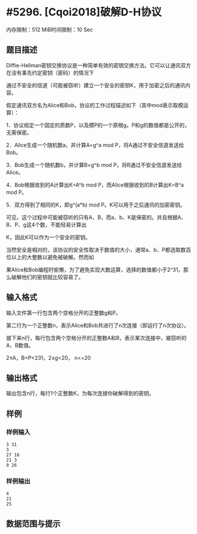 # #5296. [Cqoi2018]破解D-H协议

内存限制：512 MiB时间限制：10 Sec

## 题目描述

Diffie-Hellman密钥交换协议是一种简单有效的密钥交换方法。它可以让通讯双方在没有事先约定密钥（密码）的情况下

通过不安全的信道（可能被窃听）建立一个安全的密钥K，用于加密之后的通讯内容。

假定通讯双方名为Alice和Bob，协议的工作过程描述如下（其中mod表示取模运算）：

1．协议规定一个固定的质数P，以及模P的一个原根g。P和g的数值都是公开的，无需保密。

2．Alice生成一个随机数a，并计算A=g^a mod P，将A通过不安全信道发送给Bob。

3．Bob生成一个随机数b，并计算B=g^b mod P，将B通过不安全信道发送给Alice。

4．Bob根据收到的A计算出K=A^b mod P，而Alice根据收到的B计算出K=B^a mod P。

5．双方得到了相同的K，即g^(a*b) mod P。K可以用于之后通讯的加密密钥。

可见，这个过程中可能被窃听的只有A、B，而a、b、K是保密的。并且根据A、B、P、g这4个数，不能轻易计算出

K，因此K可以作为一个安全的密钥。

当然安全是相对的，该协议的安全性取决于数值的大小，通常a、b、P都选取数百位以上的大整数以避免被破解。然而如

果Alice和Bob编程时偷懒，为了避免实现大数运算，选择的数值都小于2^31，那么破解他们的密钥就比较容易了。

## 输入格式

输入文件第一行包含两个空格分开的正整数g和P。

第二行为一个正整数n，表示Alice和Bob共进行了n次连接（即运行了n次协议）。

接下来n行，每行包含两个空格分开的正整数A和B，表示某次连接中，被窃听的A、B数值。

2&le;A，B<P<231，2&le;g<20， n<=20 

## 输出格式

输出包含n行，每行1个正整数K，为每次连接你破解得到的密钥。

## 样例

### 样例输入

    
    3 31
    3
    27 16
    21 3
    9 26
    

### 样例输出

    
    4
    21
    25
    

## 数据范围与提示
